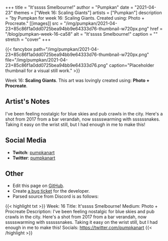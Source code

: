 +++
title =       "It'sssss Smelbourne!"
author =      "Pumpkan"
date =        "2021-04-23"
themes =      ["Week 16: Scaling Giants"]
artists =     ["Pumpkan"]
description = "by Pumpkan for week 16: Scaling Giants. Created using: Photo + Procreate."
[[images]]
      src = "/img/pumpkan/2021-04-23+85c86f1a0dd0725bea94bb9e64333d76-thumbnail-w720px.png"
      href = "/blog/pumpkan-week-16-ca58"
      alt = "It'sssss Smelbourne!"
      caption = ""
      stretch = "cover"
+++

{{< fancybox path="/img/pumpkan/2021-04-23+85c86f1a0dd0725bea94bb9e64333d76-thumbnail-w720px.png" file="/img/pumpkan/2021-04-23+85c86f1a0dd0725bea94bb9e64333d76.png" caption="Placeholder thumbnail for a visual still work." >}}


Week 16: **Scaling Giants**. This art was lovingly created using: **Photo + Procreate**.

## Artist's Notes

I've been feeling nostalgic for blue skies and pub crawls in the city. Here's a shot from 2017 from a bar verandah, now ssssswarming with ssssssnakes. Taking it easy on the wrist still, but I had enough in me to make this!

## Social Media

- **Twitch**: <a href='https://twitch.tv/pumpkanart' target='_blank'>pumpkanart</a>
- **Twitter**: <a href='https://twitter.com/pumpkanart' target='_blank'>pumpkanart</a>

## Other

- Edit this page on [GitHub](https://github.com/teaminkling/web-refresh/edit/main/content/blog/pumpkan-week-16-ca58.md).
- Create [a bug ticket](https://github.com/teaminkling/web-refresh/issues/new?assignees=&labels=bug&template=problem-report.md&title=) for the developer.
- Parsed source from Discord is as follows:

{{< highlight txt >}}
Week: 16
Title: It'sssss Smelbourne! 
Medium: Photo + Procreate
Description: I've been feeling nostalgic for blue skies and pub crawls in the city. Here's a shot from 2017 from a bar verandah, now ssssswarming with ssssssnakes. Taking it easy on the wrist still, but I had enough in me to make this! 
Socials: https://twitter.com/pumpkanart
{{< /highlight >}}